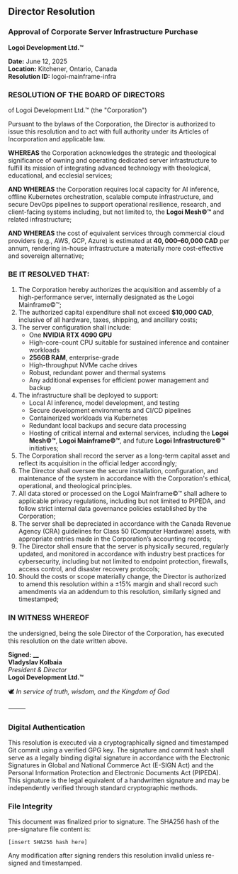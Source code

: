 ## Director Resolution

### Approval of Corporate Server Infrastructure Purchase

**Logoi Development Ltd.™**

**Date:** June 12, 2025  
**Location:** Kitchener, Ontario, Canada  
**Resolution ID:** logoi-mainframe-infra

### RESOLUTION OF THE BOARD OF DIRECTORS

of Logoi Development Ltd.™ (the "Corporation")

Pursuant to the bylaws of the Corporation, the Director is authorized to issue this resolution and to act with full authority under its Articles of Incorporation and applicable law.

**WHEREAS** the Corporation acknowledges the strategic and theological significance of owning and operating dedicated server infrastructure to fulfill its mission of integrating advanced technology with theological, educational, and ecclesial services;

**AND WHEREAS** the Corporation requires local capacity for AI inference, offline Kubernetes orchestration, scalable compute infrastructure, and secure DevOps pipelines to support operational resilience, research, and client-facing systems including, but not limited to, the **Logoi Mesh©™** and related infrastructure;

**AND WHEREAS** the cost of equivalent services through commercial cloud providers (e.g., AWS, GCP, Azure) is estimated at **$40,000–$60,000 CAD** per annum, rendering in-house infrastructure a materially more cost-effective and sovereign alternative;

### BE IT RESOLVED THAT:

1. The Corporation hereby authorizes the acquisition and assembly of a high-performance server, internally designated as the Logoi Mainframe©™;
2. The authorized capital expenditure shall not exceed **$10,000 CAD**, inclusive of all hardware, taxes, shipping, and ancillary costs;
3. The server configuration shall include:
   * One **NVIDIA RTX 4090 GPU**
   * High-core-count CPU suitable for sustained inference and container workloads
   * **256GB RAM**, enterprise-grade
   * High-throughput NVMe cache drives
   * Robust, redundant power and thermal systems
   * Any additional expenses for efficient power management and backup
4. The infrastructure shall be deployed to support:
   * Local AI inference, model development, and testing
   * Secure development environments and CI/CD pipelines
   * Containerized workloads via Kubernetes
   * Redundant local backups and secure data processing
   * Hosting of critical internal and external services, including the **Logoi Mesh©™**, **Logoi Mainframe©™**, and future **Logoi Infrastructure©™** initiatives;
5. The Corporation shall record the server as a long-term capital asset and reflect its acquisition in the official ledger accordingly;
6. The Director shall oversee the secure installation, configuration, and maintenance of the system in accordance with the Corporation's ethical, operational, and theological principles.
7. All data stored or processed on the Logoi Mainframe©™ shall adhere to applicable privacy regulations, including but not limited to PIPEDA, and follow strict internal data governance policies established by the Corporation;
8. The server shall be depreciated in accordance with the Canada Revenue Agency (CRA) guidelines for Class 50 (Computer Hardware) assets, with appropriate entries made in the Corporation’s accounting records;
9. The Director shall ensure that the server is physically secured, regularly updated, and monitored in accordance with industry best practices for cybersecurity, including but not limited to endpoint protection, firewalls, access control, and disaster recovery protocols;
10. Should the costs or scope materially change, the Director is authorized to amend this resolution within a ±15% margin and shall record such amendments via an addendum to this resolution, similarly signed and timestamped;

### IN WITNESS WHEREOF

the undersigned, being the sole Director of the Corporation, has executed this resolution on the date written above.

**Signed:** [__](#digital-authentication)  
**Vladyslav Kolbaia**  
*President & Director*  
**Logoi Development Ltd.™**  
  
🕊️ *In service of truth, wisdom, and the Kingdom of God*

⸻

### Digital Authentication

This resolution is executed via a cryptographically signed and timestamped Git commit using a verified GPG key. The signature and commit hash shall serve as a legally binding digital signature in accordance with the Electronic Signatures in Global and National Commerce Act (E-SIGN Act) and the Personal Information Protection and Electronic Documents Act (PIPEDA). This signature is the legal equivalent of a handwritten signature and may be independently verified through standard cryptographic methods.

### File Integrity

This document was finalized prior to signature. The SHA256 hash of the pre-signature file content is:

`[insert SHA256 hash here]`

Any modification after signing renders this resolution invalid unless re-signed and timestamped.